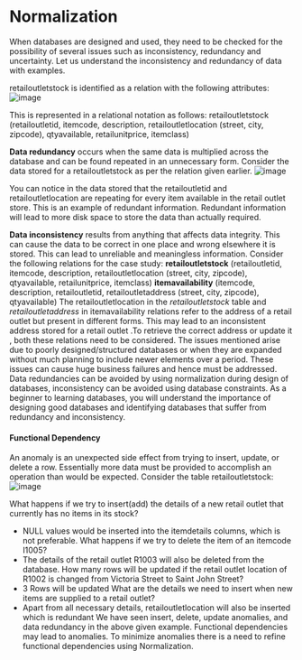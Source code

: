 # Normalization
When databases are designed and used, they need to be checked for the possibility of several issues such as inconsistency, redundancy and uncertainty. Let us understand the inconsistency and redundancy of data with examples.

retailoutletstock is identified as a relation with the following attributes:
![image](https://github.com/Vikasgupta29/SQL/assets/92180754/e582d228-0ef0-4f21-b9c3-4c69c50edb5d)

This is represented in a relational notation as follows:
retailoutletstock (retailoutletid, itemcode, description, retailoutletlocation (street, city, zipcode), qtyavailable, retailunitprice, itemclass)

**Data redundancy** occurs when the same data is multiplied across the database and can be found repeated in an unnecessary form. Consider the data stored for a retailoutletstock as per the relation given earlier.
![image](https://github.com/Vikasgupta29/SQL/assets/92180754/de1b10a2-367e-4c0b-bab5-f4c79fb0649f)

You can notice in the data stored that the retailoutletid and retailoutletlocation are repeating for every item available in the retail outlet store. This is an example of redundant information. Redundant information will lead to more disk space to store the data than actually required.

**Data inconsistency** results from anything that affects data integrity. This can cause the data to be correct in one place and wrong elsewhere it is stored. This can lead to unreliable and meaningless information.
Consider the following relations for the case study:
**retailoutletstock** (retailoutletid, itemcode, description, retailoutletlocation (street, city, zipcode), qtyavailable, retailunitprice, itemclass)
**itemavailability** (itemcode, description, retailoutletid, retailoutletaddress (street, city, zipcode), qtyavailable)
The retailoutletlocation in the _retailoutletstock_ table and _retailoutletaddress_ in itemavailability relations refer to the address of a retail outlet but present in different forms. This may lead to an inconsistent address stored for a retail outlet .To retrieve the correct address or update it , both these relations need to be considered.
The issues mentioned arise due to poorly designed/structured databases or when they are expanded without much planning to include newer elements over a period. These issues can cause huge business failures and hence must be addressed.
Data redundancies can be avoided by using normalization during design of databases, inconsistency can be avoided using database constraints. As a beginner to learning databases, you will understand the importance of designing good databases and identifying databases that suffer from redundancy and inconsistency.

#### Functional Dependency
An anomaly is an unexpected side effect from trying to insert, update, or delete a row. Essentially more data must be provided to accomplish an operation than would be expected.
Consider the table retailoutletstock:
![image](https://github.com/Vikasgupta29/SQL/assets/92180754/0c60631a-9dd9-4436-a47f-57c5d53ef3b6)

What happens if we try to insert(add) the details of a new retail outlet that currently has no items in its stock?
- NULL values would be inserted into the itemdetails columns, which is not preferable.
What happens if we try to delete the item of an itemcode I1005?
- The details of the retail outlet R1003 will also be deleted from the database.
How many rows will be updated if the retail outlet location of R1002 is changed from Victoria Street to Saint John Street?
- 3 Rows will be updated
What are the details we need to insert when new items are supplied to a retail outlet?
- Apart from all necessary details, retailoutletlocation will also be inserted which is redundant
We have seen insert, delete, update anomalies, and data redundancy in the above given example. Functional dependencies may lead to anomalies. To minimize anomalies there is a need to refine functional dependencies using Normalization.







